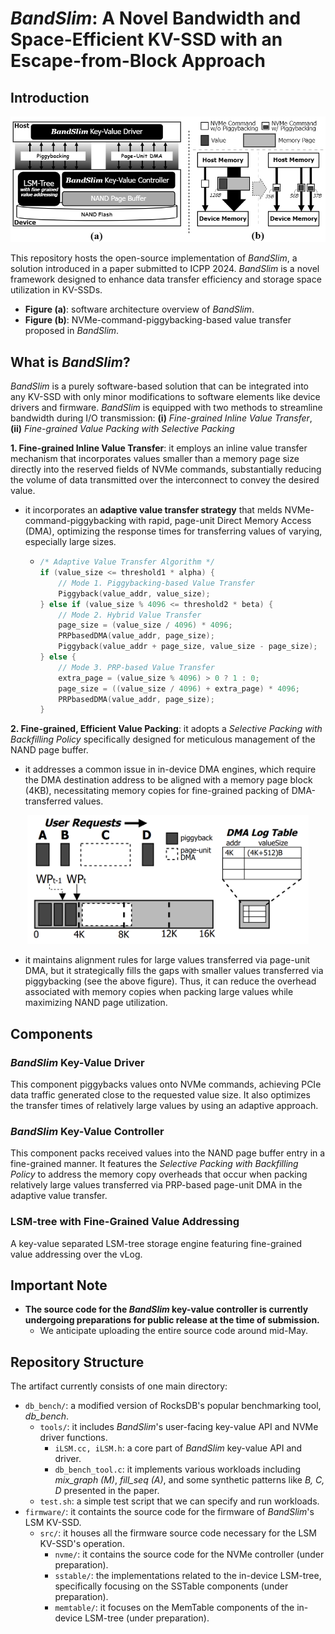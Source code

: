 # _BandSlim_: A Novel Bandwidth and Space-Efficient KV-SSD with an Escape-from-Block Approach
<!--[![DOI](https://zenodo.org/badge/701288709.svg)](https://zenodo.org/doi/10.5281/zenodo.10672947) [![SWH](https://archive.softwareheritage.org/badge/origin/https://github.com/lass-lab/DeepVM/)](https://archive.softwareheritage.org/browse/origin/?origin_url=https://github.com/lass-lab/DeepVM) [![SWH](https://archive.softwareheritage.org/badge/swh:1:dir:561f421fa40bdc4fdb1f9f0c63b8f93e73886717/)](https://archive.softwareheritage.org/swh:1:dir:561f421fa40bdc4fdb1f9f0c63b8f93e73886717;origin=https://github.com/lass-lab/DeepVM;visit=swh:1:snp:1c3553a75d1f6d2d8a3dc6392c0f418747bf3fa5;anchor=swh:1:rev:b7c1bce36ec625dd8847ce111d36bc456718d980)-->
## Introduction

<p align="center">
  <img src="./overview.png" alt="Overview Image" width="600">
</p>

This repository hosts the open-source implementation of _BandSlim_, a solution introduced in a paper submitted to ICPP 2024. _BandSlim_ is a novel framework designed to enhance data transfer efficiency and storage space utilization in KV-SSDs. </br>
- **Figure (a)**: software architecture overview of _BandSlim_. </br>
- **Figure (b)**: NVMe-command-piggybacking-based value transfer proposed in _BandSlim_. </br>

## What is _BandSlim_?

_BandSlim_ is a purely software-based solution that can be integrated into any KV-SSD with only minor modifications to software elements like device drivers and firmware. _BandSlim_ is equipped with two methods to streamline bandwidth during I/O transmission: **(i)** _Fine-grained Inline Value Transfer_, **(ii)** _Fine-grained Value Packing with Selective Packing_

**1. Fine-grained Inline Value Transfer**: it employs an inline value transfer mechanism that incorporates values smaller than a memory page size directly into the reserved fields of NVMe commands, substantially reducing the volume of data transmitted over the interconnect to convey the desired value. </br>
  - it incorporates an **adaptive value transfer strategy** that melds NVMe-command-piggybacking with rapid, page-unit Direct Memory Access (DMA), optimizing the response times for transferring values of varying, especially large sizes. </br>
    - ```c
      /* Adaptive Value Transfer Algorithm */
      if (value_size <= threshold1 * alpha) {
          // Mode 1. Piggybacking-based Value Transfer
          Piggyback(value_addr, value_size);
      } else if (value_size % 4096 <= threshold2 * beta) {
          // Mode 2. Hybrid Value Transfer
          page_size = (value_size / 4096) * 4096;
          PRPbasedDMA(value_addr, page_size);
          Piggyback(value_addr + page_size, value_size - page_size);
      } else {
          // Mode 3. PRP-based Value Transfer
          extra_page = (value_size % 4096) > 0 ? 1 : 0;
          page_size = ((value_size / 4096) + extra_page) * 4096;
          PRPbasedDMA(value_addr, page_size);
      }
      ```

**2. Fine-grained, Efficient Value Packing**: it adopts a _Selective Packing with Backfilling Policy_ specifically designed for meticulous management of the NAND page buffer. 
  - it addresses a common issue in in-device DMA engines, which require the DMA destination address to be aligned with a memory page block (4KB), necessitating memory copies for fine-grained packing of DMA-transferred values.

<p align="center">
  <img src="./select_pack.png" alt="Select Packing Image" width="450">
</p>

  - it maintains alignment rules for large values transferred via page-unit DMA, but it strategically fills the gaps with smaller values transferred via piggybacking (see the above figure). Thus, it can reduce the overhead associated with memory copies when packing large values while maximizing NAND page utilization.

## Components

### _BandSlim_ Key-Value Driver

This component piggybacks values onto NVMe commands, achieving PCIe data traffic generated close to the requested value size. It also optimizes the transfer times of relatively large values by using an adaptive approach.

### _BandSlim_ Key-Value Controller

This component packs received values into the NAND page buffer entry in a fine-grained manner. It features the _Selective Packing with Backfilling Policy_ to address the memory copy overheads that occur when packing relatively large values transferred via PRP-based page-unit DMA in the adaptive value transfer.

### LSM-tree with Fine-Grained Value Addressing

A key-value separated LSM-tree storage engine featuring fine-grained value addressing over the vLog.

<!--
## Dataset

### Virtual Instance Data

The virtual instance data is in the following `json` format.

```json
{
    "instances": [
        {
            "name": "A",
            "ondemand_price": 0.75,
            "spot_price": 0.225,
            "network_bandwidth": 10.0,
            "flops": 100.0,
            "a": 0.14,
            "b": 14.5,
            "c": 13.5,
            "type": "G",
            "vCPU": 4
        },
    ],
    "available_vcpus": {
        "G": {
            "ondemand": 32,
            "spot": 128
        },
    }
}
```

`instances` include information about each instance, encompassing name, price, hardware specifications, and performance.
`available_vcpus` records the maximum number of each type of instance that can be used.

### Real Instance Data

The real instance data is divided into parts embedded in the code and those stored in `json`.
The part embedded in the code includes the parameters of the regression function and the $n_{sat}$ values based on network bandwidth.

```python3
a_values = {
    ...
}
b_values = {
    ...
}
c_values= {
    ...
}
table = {
    ...
}
```

The part stored in `json` format is similar to the virtual instance data.

```json
{
    "instances": [
        {
            "name": "g3s.xlarge",
            "type": "G",
            "ondemand_price": 0.75,
            "spot_price": 0.225,
            "vCPU": 4,
            "memory": 30.5,
            "network_bandwidth": 10,
            "flops": 100
        },
    ],
    "available_vcpus": {
        "G": {
            "ondemand": 32,
            "spot": 128
        },
    }
}
```

## Requirements

Download the necessary Python packages using the following command:

```bash
pip install -r requirements.txt
```

Additionally, you may need to download the necessary Linux packages for graph generation using the following command:

```bash
sudo apt update
sudo apt install texlive texlive-latex-extra texlive-fonts-recommended dvipng cm-super
```-->

## Important Note

<!-- - The provided software and algorithms are for research and educational purposes. Users should exercise caution and understand the limitations and requirements of each component.-->

- **The source code for the _BandSlim_ key-value controller is currently undergoing preparations for public release at the time of submission.**
  - We anticipate uploading the entire source code around mid-May.

## Repository Structure

The artifact currently consists of one main directory:

- `db_bench/`: a modified version of RocksDB's popular benchmarking tool, _db\_bench_.
  - `tools/`: it includes _BandSlim_'s user-facing key-value API and NVMe driver functions.
    - `iLSM.cc, iLSM.h`: a core part of _BandSlim_ key-value API and driver.
    - `db_bench_tool.c`: it implements various workloads including _mix\_graph (M)_, _fill\_seq (A)_, and some synthetic patterns like _B, C, D_ presented in the paper.
  - `test.sh`: a simple test script that we can specify and run workloads.
- `firmware/`: it containts the source code for the firmware of _BandSlim_'s LSM KV-SSD.
  - `src/`: it houses all the firmware source code necessary for the LSM KV-SSD's operation.
    - `nvme/`: it contains the source code for the NVMe controller (under preparation).
    - `sstable/`: the implementations related to the in-device LSM-tree, specifically focusing on the SSTable components (under preparation).
    - `memtable/`: it focuses on the MemTable components of the in-device LSM-tree (under preparation).

